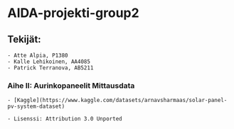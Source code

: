 # AIDA-projekti-group2

## Tekijät:
    - Atte Alpia, P1380
    - Kalle Lehikoinen, AA4085
    - Patrick Terranova, AB5211

### Aihe II: Aurinkopaneelit Mittausdata

    - [Kaggle](https://www.kaggle.com/datasets/arnavsharmaas/solar-panel-pv-system-dataset)

    - Lisenssi: Attribution 3.0 Unported

